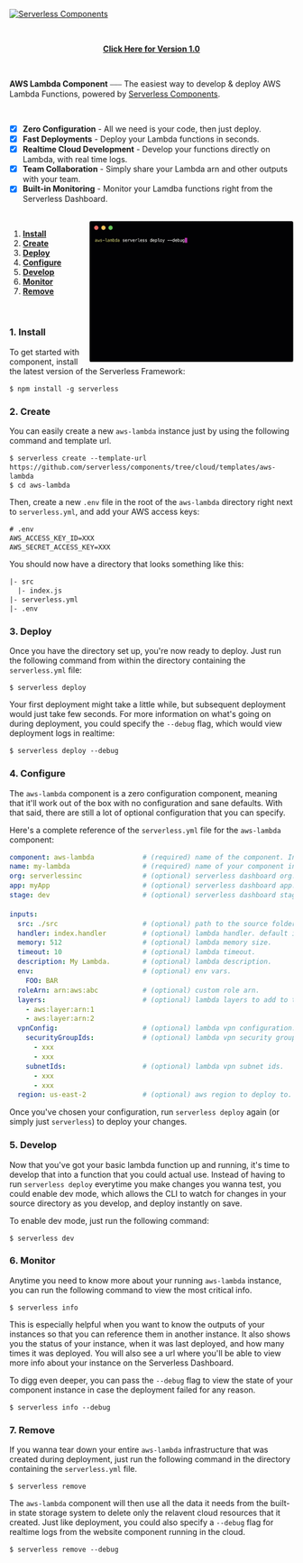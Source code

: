 [![Serverless Components](https://s3.amazonaws.com/assets.github.serverless/readme-serverless-components-3.gif)](http://serverless.com)

<br/>

<p align="center">
  <b><a href="https://github.com/serverless-components/aws-lambda/tree/v1">Click Here for Version 1.0</a></b>
</p>

<br/>

**AWS Lambda Component** ⎯⎯⎯ The easiest way to develop & deploy AWS Lambda Functions, powered by [Serverless Components](https://github.com/serverless/components/tree/cloud).

<br/>

- [x] **Zero Configuration** - All we need is your code, then just deploy.
- [x] **Fast Deployments** - Deploy your Lambda functions in seconds.
- [x] **Realtime Cloud Development** - Develop your functions directly on Lambda, with real time logs.
- [x] **Team Collaboration** - Simply share your Lambda arn and other outputs with your team.
- [x] **Built-in Monitoring** - Monitor your Lamdba functions right from the Serverless Dashboard.

<br/>

<img src="/assets/deploy-demo.gif" height="250" align="right">

1. [**Install**](#1-install)
2. [**Create**](#2-create)
3. [**Deploy**](#3-deploy)
4. [**Configure**](#4-configure)
5. [**Develop**](#5-develop)
6. [**Monitor**](#6-monitor)
7. [**Remove**](#7-remove)

&nbsp;

### 1. Install

To get started with component, install the latest version of the Serverless Framework:

```
$ npm install -g serverless
```

### 2. Create

You can easily create a new `aws-lambda` instance just by using the following command and template url.

```
$ serverless create --template-url https://github.com/serverless/components/tree/cloud/templates/aws-lambda
$ cd aws-lambda
```

Then, create a new `.env` file in the root of the `aws-lambda` directory right next to `serverless.yml`, and add your AWS access keys:

```
# .env
AWS_ACCESS_KEY_ID=XXX
AWS_SECRET_ACCESS_KEY=XXX
```

You should now have a directory that looks something like this:

```
|- src
  |- index.js
|- serverless.yml
|- .env
```

### 3. Deploy

Once you have the directory set up, you're now ready to deploy. Just run the following command from within the directory containing the `serverless.yml` file:

```
$ serverless deploy
```

Your first deployment might take a little while, but subsequent deployment would just take few seconds. For more information on what's going on during deployment, you could specify the `--debug` flag, which would view deployment logs in realtime:

```
$ serverless deploy --debug
```

### 4. Configure

The `aws-lambda` component is a zero configuration component, meaning that it'll work out of the box with no configuration and sane defaults. With that said, there are still a lot of optional configuration that you can specify.

Here's a complete reference of the `serverless.yml` file for the `aws-lambda` component:

```yml
component: aws-lambda            # (required) name of the component. In that case, it's aws-lambda.
name: my-lambda                  # (required) name of your component instance.
org: serverlessinc               # (optional) serverless dashboard org. default is the first org you created during signup.
app: myApp                       # (optional) serverless dashboard app. default is the same as the name property.
stage: dev                       # (optional) serverless dashboard stage. default is dev.

inputs:
  src: ./src                     # (optional) path to the source folder. default is a hello world function.
  handler: index.handler         # (optional) lambda handler. default is handler.handler.
  memory: 512                    # (optional) lambda memory size.
  timeout: 10                    # (optional) lambda timeout.
  description: My Lambda.        # (optional) lambda description.
  env:                           # (optional) env vars.
    FOO: BAR
  roleArn: arn:aws:abc           # (optional) custom role arn.
  layers:                        # (optional) lambda layers to add to this lambda function. default is an empty array.
    - aws:layer:arn:1
    - aws:layer:arn:2
  vpnConfig:                     # (optional) lambda vpn configuration. default is null.
    securityGroupIds:            # (optional) lambda vpn security group ids.
      - xxx
      - xxx
    subnetIds:                   # (optional) lambda vpn subnet ids.
      - xxx
      - xxx
  region: us-east-2              # (optional) aws region to deploy to. default is us-east-1.
```

Once you've chosen your configuration, run `serverless deploy` again (or simply just `serverless`) to deploy your changes.

### 5. Develop

Now that you've got your basic lambda function up and running, it's time to develop that into a function that you could actual use. Instead of having to run `serverless deploy` everytime you make changes you wanna test, you could enable dev mode, which allows the CLI to watch for changes in your source directory as you develop, and deploy instantly on save.

To enable dev mode, just run the following command:

```
$ serverless dev
```

### 6. Monitor

Anytime you need to know more about your running `aws-lambda` instance, you can run the following command to view the most critical info. 

```
$ serverless info
```

This is especially helpful when you want to know the outputs of your instances so that you can reference them in another instance. It also shows you the status of your instance, when it was last deployed, and how many times it was deployed. You will also see a url where you'll be able to view more info about your instance on the Serverless Dashboard.

To digg even deeper, you can pass the `--debug` flag to view the state of your component instance in case the deployment failed for any reason. 

```
$ serverless info --debug
```
### 7. Remove

If you wanna tear down your entire `aws-lambda` infrastructure that was created during deployment, just run the following command in the directory containing the `serverless.yml` file. 
```
$ serverless remove
```

The `aws-lambda` component will then use all the data it needs from the built-in state storage system to delete only the relavent cloud resources that it created. Just like deployment, you could also specify a `--debug` flag for realtime logs from the website component running in the cloud.

```
$ serverless remove --debug
```
